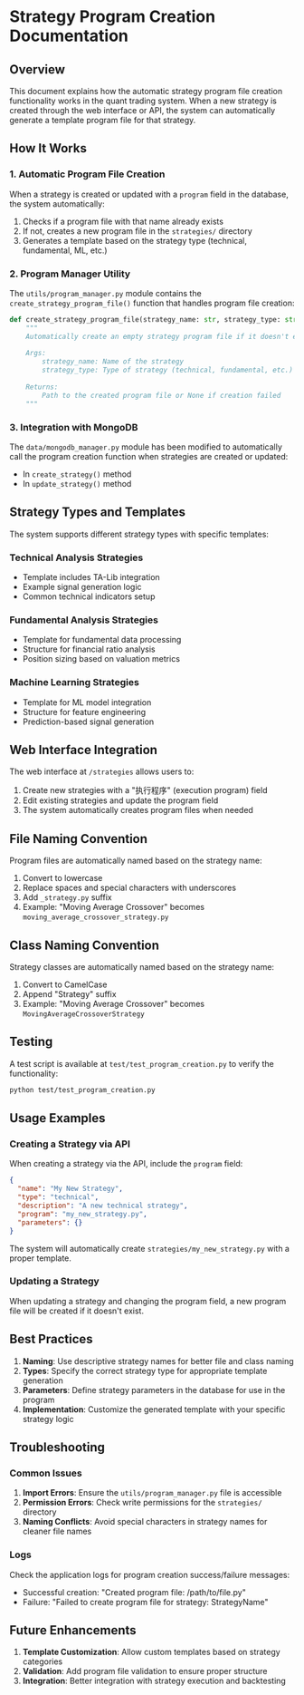 # Strategy Program Creation Documentation

## Overview

This document explains how the automatic strategy program file creation functionality works in the quant trading system. When a new strategy is created through the web interface or API, the system can automatically generate a template program file for that strategy.

## How It Works

### 1. Automatic Program File Creation

When a strategy is created or updated with a `program` field in the database, the system automatically:

1. Checks if a program file with that name already exists
2. If not, creates a new program file in the `strategies/` directory
3. Generates a template based on the strategy type (technical, fundamental, ML, etc.)

### 2. Program Manager Utility

The `utils/program_manager.py` module contains the `create_strategy_program_file()` function that handles program file creation:

```python
def create_strategy_program_file(strategy_name: str, strategy_type: str = "technical") -> Optional[str]:
    """
    Automatically create an empty strategy program file if it doesn't exist.
    
    Args:
        strategy_name: Name of the strategy
        strategy_type: Type of strategy (technical, fundamental, etc.)
        
    Returns:
        Path to the created program file or None if creation failed
    """
```

### 3. Integration with MongoDB

The `data/mongodb_manager.py` module has been modified to automatically call the program creation function when strategies are created or updated:

- In `create_strategy()` method
- In `update_strategy()` method

## Strategy Types and Templates

The system supports different strategy types with specific templates:

### Technical Analysis Strategies
- Template includes TA-Lib integration
- Example signal generation logic
- Common technical indicators setup

### Fundamental Analysis Strategies
- Template for fundamental data processing
- Structure for financial ratio analysis
- Position sizing based on valuation metrics

### Machine Learning Strategies
- Template for ML model integration
- Structure for feature engineering
- Prediction-based signal generation

## Web Interface Integration

The web interface at `/strategies` allows users to:

1. Create new strategies with a "执行程序" (execution program) field
2. Edit existing strategies and update the program field
3. The system automatically creates program files when needed

## File Naming Convention

Program files are automatically named based on the strategy name:

1. Convert to lowercase
2. Replace spaces and special characters with underscores
3. Add `_strategy.py` suffix
4. Example: "Moving Average Crossover" becomes `moving_average_crossover_strategy.py`

## Class Naming Convention

Strategy classes are automatically named based on the strategy name:

1. Convert to CamelCase
2. Append "Strategy" suffix
3. Example: "Moving Average Crossover" becomes `MovingAverageCrossoverStrategy`

## Testing

A test script is available at `test/test_program_creation.py` to verify the functionality:

```bash
python test/test_program_creation.py
```

## Usage Examples

### Creating a Strategy via API

When creating a strategy via the API, include the `program` field:

```json
{
  "name": "My New Strategy",
  "type": "technical",
  "description": "A new technical strategy",
  "program": "my_new_strategy.py",
  "parameters": {}
}
```

The system will automatically create `strategies/my_new_strategy.py` with a proper template.

### Updating a Strategy

When updating a strategy and changing the program field, a new program file will be created if it doesn't exist.

## Best Practices

1. **Naming**: Use descriptive strategy names for better file and class naming
2. **Types**: Specify the correct strategy type for appropriate template generation
3. **Parameters**: Define strategy parameters in the database for use in the program
4. **Implementation**: Customize the generated template with your specific strategy logic

## Troubleshooting

### Common Issues

1. **Import Errors**: Ensure the `utils/program_manager.py` file is accessible
2. **Permission Errors**: Check write permissions for the `strategies/` directory
3. **Naming Conflicts**: Avoid special characters in strategy names for cleaner file names

### Logs

Check the application logs for program creation success/failure messages:
- Successful creation: "Created program file: /path/to/file.py"
- Failure: "Failed to create program file for strategy: StrategyName"

## Future Enhancements

1. **Template Customization**: Allow custom templates based on strategy categories
2. **Validation**: Add program file validation to ensure proper structure
3. **Integration**: Better integration with strategy execution and backtesting

